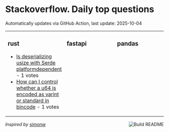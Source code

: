 # Stackoverflow. Daily top questions 

Automatically updates via GitHub Action, last update: <!-- date starts -->2025-10-04<!-- date ends -->


<table><tr><td valign="top" width="33%">

### rust
<!-- rust starts -->
* [Is deserializing usize with Serde platformdependent](https://stackoverflow.com/questions/79782666/is-deserializing-usize-with-serde-platform-dependent) - 1 votes
* [How can I control whether a u64 is encoded as varint or standard in bincode](https://stackoverflow.com/questions/79782435/how-can-i-control-whether-a-u64-is-encoded-as-varint-or-standard-in-bincode) - 1 votes
<!-- rust ends -->
</td><td valign="top" width="34%">


### fastapi
<!-- fastapi starts -->

<!-- fastapi ends -->
</td><td valign="top" width="34%">


### pandas
<!-- pandas starts -->

<!-- pandas ends -->
</td></tr></table>

<a href="https://github.com/hp0404/hp0404/actions"><img src="https://github.com/hp0404/hp0404/workflows/Build%20README/badge.svg" align="right" alt="Build README"></a> <p>*Inspired by  [simonw](https://github.com/simonw/simonw)*</p>
